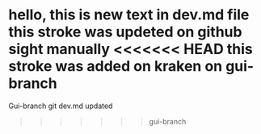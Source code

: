 hello,  this is new text in dev.md file
this stroke was updeted on github sight manually
<<<<<<< HEAD
this stroke was added on kraken on gui-branch
=======
Gui-branch git dev.md updated
>>>>>>> gui-branch
